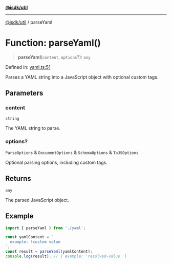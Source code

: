 [**@isdk/util**](../README.md)

***

[@isdk/util](../globals.md) / parseYaml

# Function: parseYaml()

> **parseYaml**(`content`, `options`?): `any`

Defined in: [yaml.ts:51](https://github.com/isdk/util.js/blob/337b47688186bc271c622eb5b7ca550ac681e127/src/yaml.ts#L51)

Parses a YAML string into a JavaScript object with optional custom tags.

## Parameters

### content

`string`

The YAML string to parse.

### options?

`ParseOptions` & `DocumentOptions` & `SchemaOptions` & `ToJSOptions`

Optional parsing options, including custom tags.

## Returns

`any`

The parsed JavaScript object.

## Example

```typescript
import { parseYaml } from './yaml';

const yamlContent = `
  example: !custom value
`;
const result = parseYaml(yamlContent);
console.log(result); // { example: 'resolved-value' }
```

